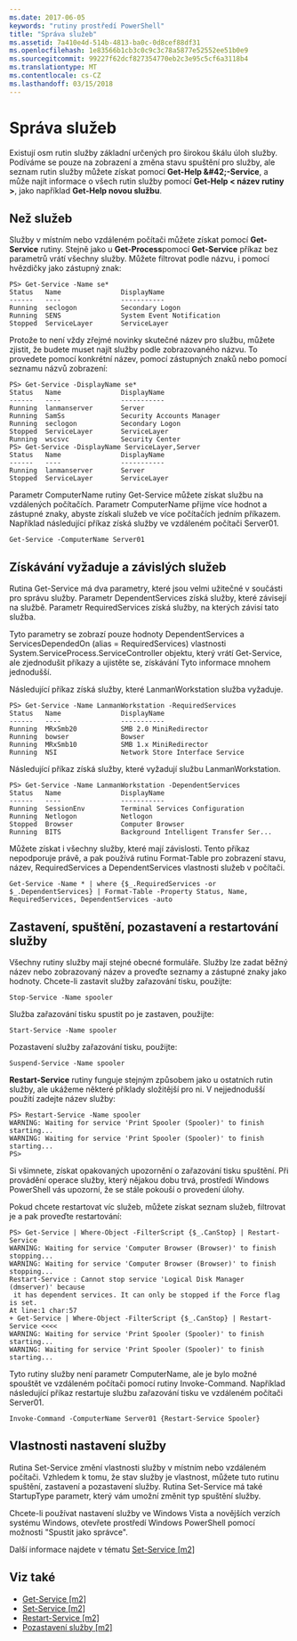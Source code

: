 ```yaml
---
ms.date: 2017-06-05
keywords: "rutiny prostředí PowerShell"
title: "Správa služeb"
ms.assetid: 7a410e4d-514b-4813-ba0c-0d8cef88df31
ms.openlocfilehash: 1e83566b1cb3c0c9c3c78a5877e52552ee51b0e9
ms.sourcegitcommit: 99227f62dcf827354770eb2c3e95c5cf6a3118b4
ms.translationtype: MT
ms.contentlocale: cs-CZ
ms.lasthandoff: 03/15/2018
---
```

# <a name="managing-services"></a>Správa služeb
Existují osm rutin služby základní určených pro širokou škálu úloh služby. Podíváme se pouze na zobrazení a změna stavu spuštění pro služby, ale seznam rutin služby můžete získat pomocí **Get-Help \&#42;-Service**, a může najít informace o všech rutin služby pomocí **Get-Help < název rutiny >**, jako například **Get-Help novou službu**.

## <a name="getting-services"></a>Než služeb
Služby v místním nebo vzdáleném počítači můžete získat pomocí **Get-Service** rutiny. Stejně jako u **Get-Process**pomocí **Get-Service** příkaz bez parametrů vrátí všechny služby. Můžete filtrovat podle názvu, i pomocí hvězdičky jako zástupný znak:

```
PS> Get-Service -Name se*
Status   Name               DisplayName
------   ----               -----------
Running  seclogon           Secondary Logon
Running  SENS               System Event Notification
Stopped  ServiceLayer       ServiceLayer
```

Protože to není vždy zřejmé novinky skutečné název pro službu, můžete zjistit, že budete muset najít služby podle zobrazovaného názvu. To provedete pomocí konkrétní název, pomocí zástupných znaků nebo pomocí seznamu názvů zobrazení:

```
PS> Get-Service -DisplayName se*
Status   Name               DisplayName
------   ----               -----------
Running  lanmanserver       Server
Running  SamSs              Security Accounts Manager
Running  seclogon           Secondary Logon
Stopped  ServiceLayer       ServiceLayer
Running  wscsvc             Security Center
PS> Get-Service -DisplayName ServiceLayer,Server
Status   Name               DisplayName
------   ----               -----------
Running  lanmanserver       Server
Stopped  ServiceLayer       ServiceLayer
```

Parametr ComputerName rutiny Get-Service můžete získat službu na vzdálených počítačích. Parametr ComputerName přijme více hodnot a zástupné znaky, abyste získali služeb ve více počítačích jedním příkazem. Například následující příkaz získá služby ve vzdáleném počítači Server01.

```
Get-Service -ComputerName Server01
```

## <a name="getting-required-and-dependent-services"></a>Získávání vyžaduje a závislých služeb
Rutina Get-Service má dva parametry, které jsou velmi užitečné v součásti pro správu služby. Parametr DependentServices získá služby, které závisejí na službě. Parametr RequiredServices získá služby, na kterých závisí tato služba.

Tyto parametry se zobrazí pouze hodnoty DependentServices a ServicesDependedOn (alias = RequiredServices) vlastnosti System.ServiceProcess.ServiceController objektu, který vrátí Get-Service, ale zjednodušit příkazy a ujistěte se, získávání Tyto informace mnohem jednodušší.

Následující příkaz získá služby, které LanmanWorkstation služba vyžaduje.

```
PS> Get-Service -Name LanmanWorkstation -RequiredServices
Status   Name               DisplayName
------   ----               -----------
Running  MRxSmb20           SMB 2.0 MiniRedirector
Running  bowser             Bowser
Running  MRxSmb10           SMB 1.x MiniRedirector
Running  NSI                Network Store Interface Service
```

Následující příkaz získá služby, které vyžadují službu LanmanWorkstation.

```
PS> Get-Service -Name LanmanWorkstation -DependentServices
Status   Name               DisplayName
------   ----               -----------
Running  SessionEnv         Terminal Services Configuration
Running  Netlogon           Netlogon
Stopped  Browser            Computer Browser
Running  BITS               Background Intelligent Transfer Ser...
```

Můžete získat i všechny služby, které mají závislosti. Tento příkaz nepodporuje právě, a pak používá rutinu Format-Table pro zobrazení stavu, název, RequiredServices a DependentServices vlastnosti služeb v počítači.

```
Get-Service -Name * | where {$_.RequiredServices -or $_.DependentServices} | Format-Table -Property Status, Name, RequiredServices, DependentServices -auto
```

## <a name="stopping-starting-suspending-and-restarting-services"></a>Zastavení, spuštění, pozastavení a restartování služby
Všechny rutiny služby mají stejné obecné formuláře. Služby lze zadat běžný název nebo zobrazovaný název a proveďte seznamy a zástupné znaky jako hodnoty. Chcete-li zastavit služby zařazování tisku, použijte:

```
Stop-Service -Name spooler
```

Služba zařazování tisku spustit po je zastaven, použijte:

```
Start-Service -Name spooler
```

Pozastavení služby zařazování tisku, použijte:

```
Suspend-Service -Name spooler
```

**Restart-Service** rutiny funguje stejným způsobem jako u ostatních rutin služby, ale ukážeme některé příklady složitější pro ni. V nejjednodušší použití zadejte název služby:

```
PS> Restart-Service -Name spooler
WARNING: Waiting for service 'Print Spooler (Spooler)' to finish starting...
WARNING: Waiting for service 'Print Spooler (Spooler)' to finish starting...
PS>
```

Si všimnete, získat opakovaných upozornění o zařazování tisku spuštění. Při provádění operace služby, který nějakou dobu trvá, prostředí Windows PowerShell vás upozorní, že se stále pokouší o provedení úlohy.

Pokud chcete restartovat víc služeb, můžete získat seznam služeb, filtrovat je a pak proveďte restartování:

```
PS> Get-Service | Where-Object -FilterScript {$_.CanStop} | Restart-Service
WARNING: Waiting for service 'Computer Browser (Browser)' to finish stopping...
WARNING: Waiting for service 'Computer Browser (Browser)' to finish stopping...
Restart-Service : Cannot stop service 'Logical Disk Manager (dmserver)' because
 it has dependent services. It can only be stopped if the Force flag is set.
At line:1 char:57
+ Get-Service | Where-Object -FilterScript {$_.CanStop} | Restart-Service <<<<
WARNING: Waiting for service 'Print Spooler (Spooler)' to finish starting...
WARNING: Waiting for service 'Print Spooler (Spooler)' to finish starting...
```

Tyto rutiny služby není parametr ComputerName, ale je bylo možné spouštět ve vzdáleném počítači pomocí rutiny Invoke-Command. Například následující příkaz restartuje službu zařazování tisku ve vzdáleném počítači Server01.

```
Invoke-Command -ComputerName Server01 {Restart-Service Spooler}
```

## <a name="setting-service-properties"></a>Vlastnosti nastavení služby
Rutina Set-Service změní vlastnosti služby v místním nebo vzdáleném počítači. Vzhledem k tomu, že stav služby je vlastnost, můžete tuto rutinu spuštění, zastavení a pozastavení služby. Rutina Set-Service má také StartupType parametr, který vám umožní změnit typ spuštění služby.

Chcete-li používat nastavení služby ve Windows Vista a novějších verzích systému Windows, otevřete prostředí Windows PowerShell pomocí možnosti "Spustit jako správce".

Další informace najdete v tématu [Set-Service [m2]](https://technet.microsoft.com/library/b71e29ed-372b-4e32-a4b7-5eb6216e56c3)

## <a name="see-also"></a>Viz také
- [Get-Service [m2]](https://technet.microsoft.com/en-us/library/0a09cb22-0a1c-4a79-9851-4e53075f9cf6)
- [Set-Service [m2]](https://technet.microsoft.com/library/b71e29ed-372b-4e32-a4b7-5eb6216e56c3)
- [Restart-Service [m2]](https://technet.microsoft.com/en-us/library/45acf50d-2277-4523-baf7-ce7ced977d0f)
- [Pozastavení služby [m2]](https://technet.microsoft.com/en-us/library/c8492b87-0e21-4faf-8054-3c83c2ec2826)

